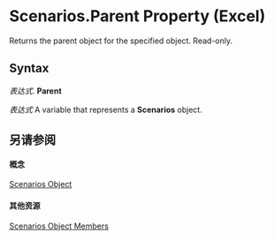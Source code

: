 
# Scenarios.Parent Property (Excel)

Returns the parent object for the specified object. Read-only.


## Syntax

 _表达式_. **Parent**

 _表达式_ A variable that represents a **Scenarios** object.


## 另请参阅


#### 概念


[Scenarios Object](90d6ff4b-f329-a04c-040e-a39bb501a58b.md)
#### 其他资源


[Scenarios Object Members](http://msdn.microsoft.com/library/bd1cf3ad-3916-286e-9a22-ca2c92255c30%28Office.15%29.aspx)